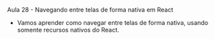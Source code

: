 Aula 28 - Navegando entre telas de forma nativa em React  

- Vamos aprender como navegar entre telas de forma nativa, usando somente recursos nativos do React.